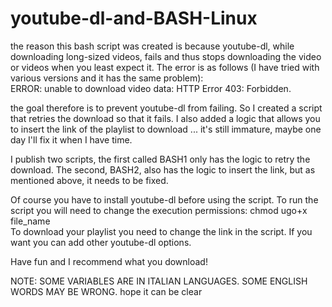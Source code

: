# youtube-dl-and-BASH-Linux

the reason this bash script was created is because youtube-dl, while downloading long-sized videos, fails and thus stops downloading the video or videos when you least expect it. The error is as follows (I have tried with various versions and it has the same problem):  
ERROR: unable to download video data: HTTP Error 403: Forbidden.

the goal therefore is to prevent youtube-dl from failing. So I created a script that retries the download so that it fails. I also added a logic that allows you to insert the link of the playlist to download ... it's still immature, maybe one day I'll fix it when I have time.

I publish two scripts, the first called BASH1 only has the logic to retry the download. The second, BASH2, also has the logic to insert the link, but as mentioned above, it needs to be fixed.

Of course you have to install youtube-dl before using the script.
To run the script you will need to change the execution permissions:    chmod ugo+x file_name   
To download your playlist you need to change the link in the script. If you want you can add other youtube-dl options.

Have fun and I recommend what you download!

NOTE: SOME VARIABLES ARE IN ITALIAN LANGUAGES. SOME ENGLISH WORDS MAY BE WRONG. hope it can be clear
